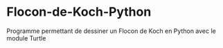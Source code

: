 # Flocon-de-Koch-Python
Programme permettant de dessiner un Flocon de Koch en Python avec le module Turtle
